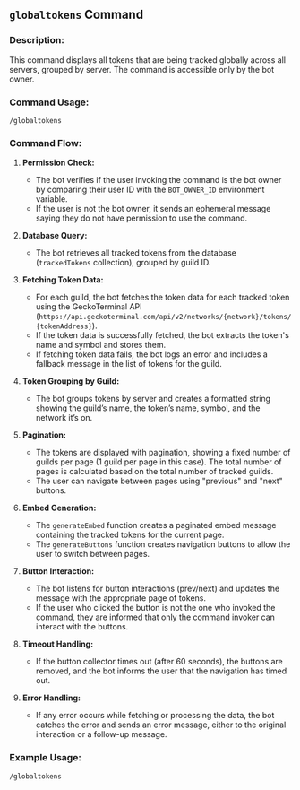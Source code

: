 ## `globaltokens` Command

### Description:
This command displays all tokens that are being tracked globally across all servers, grouped by server. The command is accessible only by the bot owner.

### Command Usage:
`/globaltokens`

### Command Flow:

1. **Permission Check:**
   - The bot verifies if the user invoking the command is the bot owner by comparing their user ID with the `BOT_OWNER_ID` environment variable.
   - If the user is not the bot owner, it sends an ephemeral message saying they do not have permission to use the command.

2. **Database Query:**
   - The bot retrieves all tracked tokens from the database (`trackedTokens` collection), grouped by guild ID.

3. **Fetching Token Data:**
   - For each guild, the bot fetches the token data for each tracked token using the GeckoTerminal API (`https://api.geckoterminal.com/api/v2/networks/{network}/tokens/{tokenAddress}`).
   - If the token data is successfully fetched, the bot extracts the token's name and symbol and stores them.
   - If fetching token data fails, the bot logs an error and includes a fallback message in the list of tokens for the guild.

4. **Token Grouping by Guild:**
   - The bot groups tokens by server and creates a formatted string showing the guild’s name, the token’s name, symbol, and the network it’s on.

5. **Pagination:**
   - The tokens are displayed with pagination, showing a fixed number of guilds per page (1 guild per page in this case). The total number of pages is calculated based on the total number of tracked guilds.
   - The user can navigate between pages using "previous" and "next" buttons.

6. **Embed Generation:**
   - The `generateEmbed` function creates a paginated embed message containing the tracked tokens for the current page.
   - The `generateButtons` function creates navigation buttons to allow the user to switch between pages.

7. **Button Interaction:**
   - The bot listens for button interactions (prev/next) and updates the message with the appropriate page of tokens.
   - If the user who clicked the button is not the one who invoked the command, they are informed that only the command invoker can interact with the buttons.

8. **Timeout Handling:**
   - If the button collector times out (after 60 seconds), the buttons are removed, and the bot informs the user that the navigation has timed out.

9. **Error Handling:**
   - If any error occurs while fetching or processing the data, the bot catches the error and sends an error message, either to the original interaction or a follow-up message.

### Example Usage:
```bash
/globaltokens
```

